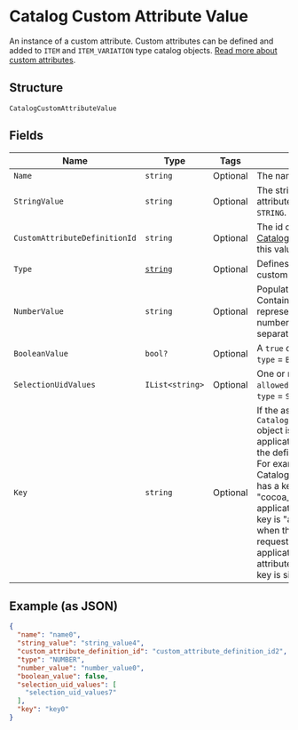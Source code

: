 
# Catalog Custom Attribute Value

An instance of a custom attribute. Custom attributes can be defined and
added to `ITEM` and `ITEM_VARIATION` type catalog objects.
[Read more about custom attributes](https://developer.squareup.com/docs/catalog-api/add-custom-attributes).

## Structure

`CatalogCustomAttributeValue`

## Fields

| Name | Type | Tags | Description |
|  --- | --- | --- | --- |
| `Name` | `string` | Optional | The name of the custom attribute. |
| `StringValue` | `string` | Optional | The string value of the custom attribute.  Populated if `type` = `STRING`. |
| `CustomAttributeDefinitionId` | `string` | Optional | The id of the [CatalogCustomAttributeDefinition](entity:CatalogCustomAttributeDefinition) this value belongs to. |
| `Type` | [`string`](../../doc/models/catalog-custom-attribute-definition-type.md) | Optional | Defines the possible types for a custom attribute. |
| `NumberValue` | `string` | Optional | Populated if `type` = `NUMBER`. Contains a string<br>representation of a decimal number, using a `.` as the decimal separator. |
| `BooleanValue` | `bool?` | Optional | A `true` or `false` value. Populated if `type` = `BOOLEAN`. |
| `SelectionUidValues` | `IList<string>` | Optional | One or more choices from `allowed_selections`. Populated if `type` = `SELECTION`. |
| `Key` | `string` | Optional | If the associated `CatalogCustomAttributeDefinition` object is defined by another application, this key is prefixed by the defining application ID.<br>For example, if the CatalogCustomAttributeDefinition has a key attribute of "cocoa_brand" and the defining application ID is "abcd1234", this key is "abcd1234:cocoa_brand"<br>when the application making the request is different from the application defining the custom attribute definition. Otherwise, the key is simply "cocoa_brand". |

## Example (as JSON)

```json
{
  "name": "name0",
  "string_value": "string_value4",
  "custom_attribute_definition_id": "custom_attribute_definition_id2",
  "type": "NUMBER",
  "number_value": "number_value0",
  "boolean_value": false,
  "selection_uid_values": [
    "selection_uid_values7"
  ],
  "key": "key0"
}
```


